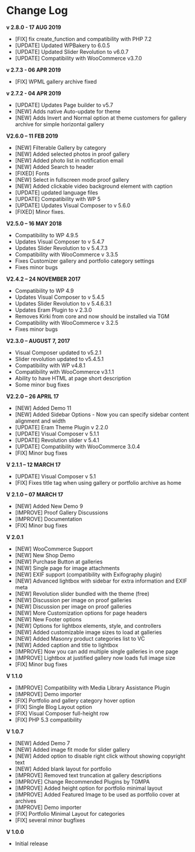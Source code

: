 # ‌Change Log

**v 2.8.0 - 17 AUG 2019** 
- [FIX]      fix create_function and compatibility with PHP 7.2
- [UPDATE]    Updated WPBakery to 6.0.5
- [UPDATE]    Updated Slider Revolution to v6.0.7
- [UPDATE]    Compatibility with WooCommerce v3.7.0


**v 2.7.3 - 06 APR 2019** 
- [FIX]      WPML gallery archive fixed 

**v 2.7.2 - 04 APR 2019** 
- [UPDATE]    Updates Page builder to v5.7
- [NEW]       Adds native Auto-update for theme
- [NEW]       Adds Invert and Normal option at theme customers for gallery archive for simple horizontal gallery

**V2.6.0 – 11 FEB 2019**
- [NEW]     Filterable Gallery by category
- [NEW]     Added selected photos in proof gallery
- [NEW]     Added photo list in notification email
- [NEW]     Added Search to header
- [FIXED]   Fonts
- [NEW]     Select in fullscreen mode proof gallery
- [NEW]     Added clickable video background element with caption 
- [UPDATE]  updated language files
- [UPDATE]  Compatibility with WP 5
- [UPDATE]  Updates Visual Composer to v 5.6.0
- [FIXED]   Minor fixes.

**V2.5.0 – 16 MAY 2018**
- Compatibility to WP 4.9.5
- Updates Visual Composer to v 5.4.7
- Updates Slider Revolution to v  5.4.7.3
- Compatibility with WooCommerce v 3.3.5
- Fixes Customizer gallery and portfolio category settings
- Fixes minor bugs

**V2.4.2 – 24 NOVEMBER 2017**
- Compatibility to WP 4.9
- Updates Visual Composer to v 5.4.5
- Updates Slider Revolution to v  5.4.6.3.1
- Updates Eram Plugin to v 2.3.0
- Removes Kirki from core and now should be installed via TGM
- Compatibility with WooCommerce v 3.2.5
- Fixes minor bugs

**V2.3.0 – AUGUST 7, 2017**
- Visual Composer updated to v5.2.1 
- Slider revolution updated to v5.4.5.1 
- Compatibility with WP v4.8.1 
- Compatibility with WooCommerce v3.1.1
- Ability to have HTML at page short description
- Some minor bug fixes

**V2.2.0 – 26 APRIL 17**
- [NEW]      Added Demo 11
- [NEW]      Added Sidebar Options - Now you can specify sidebar content alignment and width
- [UPDATE]   Eram Theme Plugin v 2.2.0
- [UPDATE]   Visual Composer v 5.1.1
- [UPDATE]   Revolution slider v 5.4.1
- [UPDATE]   Compatibility with WooCommerce 3.0.4
- [FIX]      Minor bug fixes 

**V 2.1.1 – 12 MARCH 17**
- [UPDATE]  Visual Composer v 5.1
- [FIX]     Fixes title tag when using gallery or portfolio archive as home

**V 2.1.0 – 07 MARCH 17**
- [NEW]      Added New Demo 9
- [IMPROVE]  Proof Gallery Discussions
- [IMPROVE]  Documentation
- [FIX]      Minor bug fixes 

**V 2.0.1**
- [NEW]      WooCommerce Support
- [NEW]      New Shop Demo
- [NEW]      Purchase Button at galleries
- [NEW]      Single page for image attachments
- [NEW]      EXIF support (compatibility with Exifography plugin)
- [NEW]      Advanced lightbox with sidebar for extra information and EXIF meta
- [NEW]      Revolution slider bundled with the theme (free)
- [NEW]      Discussion per image on proof galleries
- [NEW]      Discussion per image on proof galleries
- [NEW]      More Customization options for page headers
- [NEW]      New Footer options
- [NEW]      Options for lightbox elements, style, and controllers
- [NEW]      Added customizable image sizes to load at galleries
- [NEW]      Added Masonry product categories list to VC
- [NEW]      Added caption and title to lightbox
- [IMPROVE]  Now you can add multiple single galleries in one page
- [IMPROVE]  Lightbox at justified gallery now loads full image size
- [FIX]      Minor bug fixes

**V 1.1.0**
- [IMPROVE]  Compatibility with Media Library Assistance Plugin
- [IMPROVE]  Demo importer
- [FIX]      Portfolio and gallery category hover option
- [FIX]      Single Blog Layout option
- [FIX]      Visual Composer full-height row
- [FIX]      PHP 5.3 compatibility

**V 1.0.7**
- [NEW]      Added Demo 7
- [NEW]      Added image fit mode for slider gallery
- [NEW]      Added option to disable right click without showing copyright text
- [NEW]      Added blank layout for portfolio
- [IMPROVE]  Removed text truncation at gallery descriptions
- [IMPROVE]  Change Recommended Plugins by TGMPA
- [IMPROVE]  Added height option for portfolio minimal layout
- [IMPROVE]  Added Featured Image to be used as portfolio cover at archives
- [IMPROVE]  Demo importer
- [FIX]      Portfolio Minimal Layout for categories
- [FIX]      several minor bugfixes

**V 1.0.0**
- Initial release
